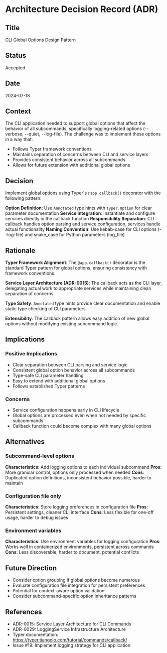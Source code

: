 # Architecture Decision Record (ADR)

## Title
CLI Global Options Design Pattern

## Status
Accepted

## Date
2024-07-18

## Context
The CLI application needed to support global options that affect the behavior of all subcommands, specifically logging-related options (--verbose, --quiet, --log-file). The challenge was to implement these options in a way that:

- Follows Typer framework conventions
- Maintains separation of concerns between CLI and service layers
- Provides consistent behavior across all subcommands
- Allows for future extension with additional global options

## Decision
Implement global options using Typer's `@app.callback()` decorator with the following pattern:

**Option Definition**: Use `Annotated` type hints with `typer.Option` for clear parameter documentation
**Service Integration**: Instantiate and configure services directly in the callback function
**Responsibility Separation**: CLI callback handles option parsing and service configuration, services handle actual functionality
**Naming Convention**: Use kebab-case for CLI options (--log-file) and snake_case for Python parameters (log_file)

## Rationale
**Typer Framework Alignment**: The `@app.callback()` decorator is the standard Typer pattern for global options, ensuring consistency with framework conventions.

**Service Layer Architecture (ADR-0015)**: The callback acts as the CLI layer, delegating actual work to appropriate services while maintaining clean separation of concerns.

**Type Safety**: `Annotated` type hints provide clear documentation and enable static type checking of CLI parameters.

**Extensibility**: The callback pattern allows easy addition of new global options without modifying existing subcommand logic.

## Implications
### Positive Implications
- Clear separation between CLI parsing and service logic
- Consistent global option behavior across all subcommands
- Type-safe CLI parameter handling
- Easy to extend with additional global options
- Follows established Typer patterns

### Concerns
- Service configuration happens early in CLI lifecycle
- Global options are processed even when not needed by specific subcommands
- Callback function could become complex with many global options

## Alternatives
### Subcommand-level options
**Characteristics**: Add logging options to each individual subcommand
**Pros**: More granular control, options only processed when needed
**Cons**: Duplicated option definitions, inconsistent behavior possible, harder to maintain

### Configuration file only
**Characteristics**: Store logging preferences in configuration file
**Pros**: Persistent settings, cleaner CLI interface
**Cons**: Less flexible for one-off usage, harder to debug issues

### Environment variables
**Characteristics**: Use environment variables for logging configuration
**Pros**: Works well in containerized environments, persistent across commands
**Cons**: Less discoverable, harder to document, potential conflicts

## Future Direction
- Consider option grouping if global options become numerous
- Evaluate configuration file integration for persistent preferences
- Potential for context-aware option validation
- Consider subcommand-specific option inheritance patterns

## References
- ADR-0015: Service Layer Architecture for CLI Commands
- ADR-0029: LoggingService Infrastructure Architecture
- Typer documentation: https://typer.tiangolo.com/tutorial/commands/callback/
- Issue #19: Implement logging strategy for CLI application